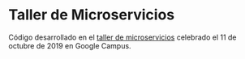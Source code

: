 # Taller de Microservicios

Código desarrollado en el [taller de microservicios](https://www.eventbrite.es/e/entradas-taller-presencial-introduccion-a-la-arquitectura-de-microservicios-71510506851) celebrado el 11 de octubre de 2019 en Google Campus.
